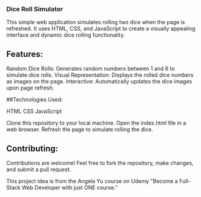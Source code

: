 ### Dice Roll Simulator

This simple web application simulates rolling two dice when the page is refreshed. It uses HTML, CSS, and JavaScript to create a visually appealing interface and dynamic dice rolling functionality.

## Features:

Random Dice Rolls: Generates random numbers between 1 and 6 to simulate dice rolls.
Visual Representation: Displays the rolled dice numbers as images on the page.
Interactive: Automatically updates the dice images upon page refresh.

##Technologies Used:

HTML
CSS
JavaScript

Clone this repository to your local machine.
Open the index.html file in a web browser.
Refresh the page to simulate rolling the dice.

## Contributing:

Contributions are welcome! Feel free to fork the repository, make changes, and submit a pull request.

This project idea is from the Angela Yu
course on Udemy "Become a Full-Stack Web Developer with just ONE course."
